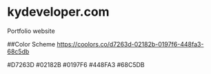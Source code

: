 # kydeveloper.com
Portfolio website

##Color Scheme
https://coolors.co/d7263d-02182b-0197f6-448fa3-68c5db

#D7263D
#02182B
#0197F6
#448FA3
#68C5DB
